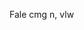Fale cmg n, vlw


<!---
Lusxca12/Lusxca12 is a ✨ special ✨ repository because its `README.md` (this file) appears on your GitHub profile.
You can click the Preview link to take a look at your changes.
--->
